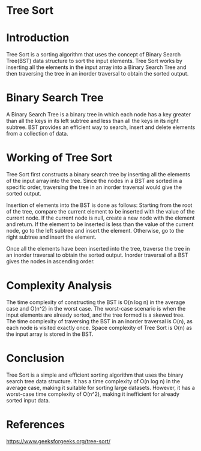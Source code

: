# Tree Sort 

# Introduction

Tree Sort is a sorting algorithm that uses the concept of Binary Search Tree(BST) data structure to sort the input elements. 
Tree Sort works by inserting all the elements in the input array into a Binary Search Tree and then traversing the tree in an inorder traversal to obtain the sorted output.

# Binary Search Tree

A Binary Search Tree is a binary tree in which each node has a key greater than all the keys in its left subtree and less than all the keys in its right subtree. 
BST provides an efficient way to search, insert and delete elements from a collection of data.

# Working of Tree Sort

Tree Sort first constructs a binary search tree by inserting all the elements of the input array into the tree. 
Since the nodes in a BST are sorted in a specific order, traversing the tree in an inorder traversal would give the sorted output.

Insertion of elements into the BST is done as follows: Starting from the root of the tree, compare the current element to be inserted with the value of the current node. If the current node is null, create a new node with the element and return. If the element to be inserted is less than the value of the current node, go to the left subtree and insert the element. Otherwise, go to the right subtree and insert the element.

Once all the elements have been inserted into the tree, traverse the tree in an inorder traversal to obtain the sorted output. Inorder traversal of a BST gives the nodes in ascending order.

# Complexity Analysis

The time complexity of constructing the BST is O(n log n) in the average case and O(n^2) in the worst case. 
The worst-case scenario is when the input elements are already sorted, and the tree formed is a skewed tree.
The time complexity of traversing the BST in an inorder traversal is O(n), as each node is visited exactly once.
Space complexity of Tree Sort is O(n) as the input array is stored in the BST.

# Conclusion

Tree Sort is a simple and efficient sorting algorithm that uses the binary search tree data structure. 
It has a time complexity of O(n log n) in the average case, making it suitable for sorting large datasets. 
However, it has a worst-case time complexity of O(n^2), making it inefficient for already sorted input data.

# References 

https://www.geeksforgeeks.org/tree-sort/
